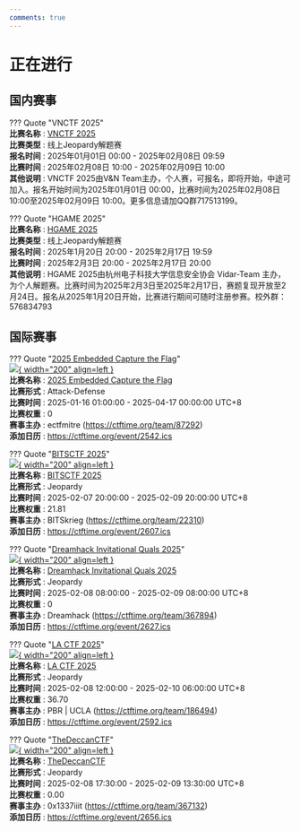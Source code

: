 ```yaml
---
comments: true
---
```

# 正在进行

## 国内赛事

??? Quote "VNCTF 2025"  
    **比赛名称** : [VNCTF 2025](https://ctf.vnteam.cn)  
    **比赛类型** : 线上Jeopardy解题赛  
    **报名时间** : 2025年01月01日 00:00 - 2025年02月08日 09:59  
    **比赛时间** : 2025年02月08日 10:00 - 2025年02月09日 10:00  
    **其他说明** : VNCTF 2025由V&N Team主办，个人赛，可报名，即将开始，中途可加入。报名开始时间为2025年01月01日 00:00，比赛时间为2025年02月08日 10:00至2025年02月09日 10:00。更多信息请加QQ群717513199。  
    
??? Quote "HGAME 2025"  
    **比赛名称** : [HGAME 2025](https://hgame.vidar.club/games/2)  
    **比赛类型** : 线上Jeopardy解题赛  
    **报名时间** : 2025年1月20日 20:00 - 2025年2月17日 19:59  
    **比赛时间** : 2025年2月3日 20:00 - 2025年2月17日 20:00  
    **其他说明** : HGAME 2025由杭州电子科技大学信息安全协会 Vidar-Team 主办，为个人解题赛。比赛时间为2025年2月3日至2025年2月17日，赛题复现开放至2月24日。报名从2025年1月20日开始，比赛进行期间可随时注册参赛。校外群：576834793  
    

## 国际赛事

??? Quote "[2025 Embedded Capture the Flag](https://ectf.mitre.org/)"  
    [![](https://ctftime.org){ width="200" align=left }](https://ectf.mitre.org/)  
    **比赛名称** : [2025 Embedded Capture the Flag](https://ectf.mitre.org/)  
    **比赛形式** : Attack-Defense  
    **比赛时间** : 2025-01-16 01:00:00 - 2025-04-17 00:00:00 UTC+8  
    **比赛权重** : 0  
    **赛事主办** : ectfmitre (https://ctftime.org/team/87292)  
    **添加日历** : https://ctftime.org/event/2542.ics  
    
??? Quote "[BITSCTF 2025](https://ctf.bitskrieg.in/)"  
    [![](https://ctftime.org/media/events/BITSkrieg_logo.png){ width="200" align=left }](https://ctf.bitskrieg.in/)  
    **比赛名称** : [BITSCTF 2025](https://ctf.bitskrieg.in/)  
    **比赛形式** : Jeopardy  
    **比赛时间** : 2025-02-07 20:00:00 - 2025-02-09 20:00:00 UTC+8  
    **比赛权重** : 21.81  
    **赛事主办** : BITSkrieg (https://ctftime.org/team/22310)  
    **添加日历** : https://ctftime.org/event/2607.ics  
    
??? Quote "[Dreamhack Invitational Quals 2025](https://dreamhack.io/)"  
    [![](https://ctftime.org/media/events/e66fed5653581908ac8e93f82ad73cae_1.jpg){ width="200" align=left }](https://dreamhack.io/)  
    **比赛名称** : [Dreamhack Invitational Quals 2025](https://dreamhack.io/)  
    **比赛形式** : Jeopardy  
    **比赛时间** : 2025-02-08 08:00:00 - 2025-02-09 08:00:00 UTC+8  
    **比赛权重** : 0  
    **赛事主办** : Dreamhack (https://ctftime.org/team/367894)  
    **添加日历** : https://ctftime.org/event/2627.ics  
    
??? Quote "[LA CTF 2025](https://lac.tf/)"  
    [![](https://ctftime.org/media/events/lactf-square-logo_1_1.png){ width="200" align=left }](https://lac.tf/)  
    **比赛名称** : [LA CTF 2025](https://lac.tf/)  
    **比赛形式** : Jeopardy  
    **比赛时间** : 2025-02-08 12:00:00 - 2025-02-10 06:00:00 UTC+8  
    **比赛权重** : 36.70  
    **赛事主办** : PBR | UCLA (https://ctftime.org/team/186494)  
    **添加日历** : https://ctftime.org/event/2592.ics  
    
??? Quote "[TheDeccanCTF](https://0x1337iiit.github.io/ctf)"  
    [![](https://ctftime.org/media/events/logo_104.png){ width="200" align=left }](https://0x1337iiit.github.io/ctf)  
    **比赛名称** : [TheDeccanCTF](https://0x1337iiit.github.io/ctf)  
    **比赛形式** : Jeopardy  
    **比赛时间** : 2025-02-08 17:30:00 - 2025-02-09 13:30:00 UTC+8  
    **比赛权重** : 0.00  
    **赛事主办** : 0x1337iiit (https://ctftime.org/team/367132)  
    **添加日历** : https://ctftime.org/event/2656.ics  
    